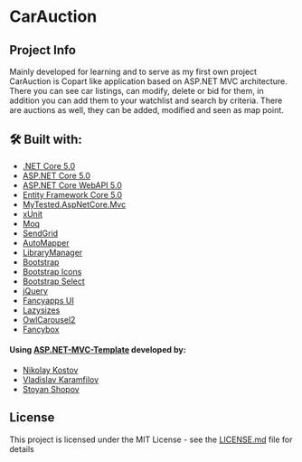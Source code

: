# CarAuction

<!--
[![Build Status](https://dev.azure.com/Iceto04/MovieDeck/_apis/build/status/Iceto04.MovieDeck?branchName=master)](https://dev.azure.com/Iceto04/MovieDeck/_build/latest?definitionId=1&branchName=master) [![wakatime](https://wakatime.com/badge/user/26976d5f-1525-49a6-828f-ed0498738882/project/592a15a5-11d0-4d45-b3c7-03d2f394e63f.svg)](https://wakatime.com/badge/user/26976d5f-1525-49a6-828f-ed0498738882/project/592a15a5-11d0-4d45-b3c7-03d2f394e63f)
-->
## Project Info

Mainly developed for learning and to serve as my first own project
CarAuction is Copart like application based on ASP.NET MVC architecture. There you can see car listings, can modify, delete or bid for them, in addition you can add them to your watchlist and search by criteria. There are auctions as well, they can be added, modified and seen as map point.

## 🛠 Built with:
* [.NET Core 5.0](https://github.com/dotnet/core)
* [ASP.NET Core 5.0](https://github.com/dotnet/aspnetcore)
* [ASP.NET Core WebAPI 5.0](https://github.com/dotnet/aspnetcore)
* [Entity Framework Core 5.0](https://github.com/dotnet/efcore)
* [MyTested.AspNetCore.Mvc](https://github.com/ivaylokenov/MyTested.AspNetCore.Mvc)
* [xUnit](https://github.com/xunit/xunit)
* [Moq](https://github.com/moq/moq)
* [SendGrid](https://github.com/sendgrid)
* [AutoMapper](https://github.com/AutoMapper/AutoMapper)
* [LibraryManager](https://github.com/aspnet/LibraryManager)
* [Bootstrap](https://github.com/twbs/bootstrap)
* [Bootstrap Icons](https://github.com/twbs/icons)
* [Bootstrap Select](https://github.com/snapappointments/bootstrap-select)
* [jQuery](https://github.com/jquery/jquery)
* [Fancyapps UI](https://github.com/fancyapps/ui)
* [Lazysizes](https://github.com/aFarkas/lazysizes)
* [OwlCarousel2](https://github.com/OwlCarousel2/OwlCarousel2)
* [Fancybox](https://fancyapps.com/docs/ui/fancybox/)

<!--
## :framed_picture: Screenshots

### Home Page
![HomePage](./img/home-page.png)

### Movie Page
![MoviePage](./img/movie-page.png)

### Actor Page
![ActorPage](./img/actor-page.png)
-->
#### Using [ASP.NET-MVC-Template](https://github.com/NikolayIT/ASP.NET-MVC-Template) developed by:
- [Nikolay Kostov](https://github.com/NikolayIT)
- [Vladislav Karamfilov](https://github.com/vladislav-karamfilov)
- [Stoyan Shopov](https://github.com/StoyanShopov)

## License

This project is licensed under the MIT License - see the [LICENSE.md](LICENSE) file for details
